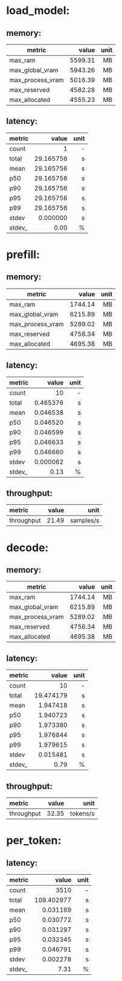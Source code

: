 # load_model:

## memory:

| metric | value | unit |
| ------ | ----: | ---: |
| max_ram          |          5599.31 | MB |
| max_global_vram  |  5943.26 | MB |
| max_process_vram | 5016.39 | MB |
| max_reserved     |     4582.28 | MB |
| max_allocated    |    4555.23 | MB |
## latency:

| metric | value        | unit   |
| :----- | -----------: |------: |
| count  |      1 |      - |
| total  |    29.165756 | s |
| mean   |     29.165756 | s |
| p50    |      29.165756 | s |
| p90    |      29.165756 | s |
| p95    |      29.165756 | s |
| p99    |      29.165756 | s |
| stdev  |    0.000000 | s |
| stdev_ | 0.00 |      % |
# prefill:

## memory:

| metric | value | unit |
| ------ | ----: | ---: |
| max_ram          |          1744.14 | MB |
| max_global_vram  |  6215.89 | MB |
| max_process_vram | 5289.02 | MB |
| max_reserved     |     4756.34 | MB |
| max_allocated    |    4695.38 | MB |
## latency:

| metric | value        | unit   |
| :----- | -----------: |------: |
| count  |      10 |      - |
| total  |    0.465376 | s |
| mean   |     0.046538 | s |
| p50    |      0.046520 | s |
| p90    |      0.046599 | s |
| p95    |      0.046633 | s |
| p99    |      0.046660 | s |
| stdev  |    0.000062 | s |
| stdev_ | 0.13 |      % |
## throughput:

| metric     |     value   |   unit |
| :--------- | --------:   | -----: |
| throughput | 21.49 | samples/s |
# decode:

## memory:

| metric | value | unit |
| ------ | ----: | ---: |
| max_ram          |          1744.14 | MB |
| max_global_vram  |  6215.89 | MB |
| max_process_vram | 5289.02 | MB |
| max_reserved     |     4756.34 | MB |
| max_allocated    |    4695.38 | MB |
## latency:

| metric | value        | unit   |
| :----- | -----------: |------: |
| count  |      10 |      - |
| total  |    19.474179 | s |
| mean   |     1.947418 | s |
| p50    |      1.940723 | s |
| p90    |      1.973380 | s |
| p95    |      1.976844 | s |
| p99    |      1.979615 | s |
| stdev  |    0.015481 | s |
| stdev_ | 0.79 |      % |
## throughput:

| metric     |     value   |   unit |
| :--------- | --------:   | -----: |
| throughput | 32.35 | tokens/s |
# per_token:

## latency:

| metric | value        | unit   |
| :----- | -----------: |------: |
| count  |      3510 |      - |
| total  |    109.402977 | s |
| mean   |     0.031169 | s |
| p50    |      0.030772 | s |
| p90    |      0.031297 | s |
| p95    |      0.032345 | s |
| p99    |      0.046791 | s |
| stdev  |    0.002278 | s |
| stdev_ | 7.31 |      % |
